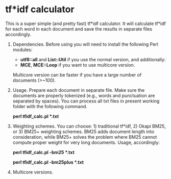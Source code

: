 # tf\*idf calculator

This is a super simple (and pretty fast) tf\*idf calculator. It will calculate tf\*idf for each word in each document and save the results in separate files accordingly.

1. Dependencies. Before using you will need to install the following Perl modules:
   - **utf8::all** and **List::Util**  if you use the normal version, and additionally:
   - **MCE**, **MCE::Loop** if you want to use multicore version.
   
   Multicore version can be faster if you have a large number of documents (>~100).

2. Usage. Prepare each document in separate file. Make sure the documents are properly tokenized (e.g., words and punctuation are separated by spaces). You can process all txt files in present working folder with the following command. 

   **perl tfidf_calc.pl \*.txt**
   

3. Weighting schemes. You can choose: 1) traditional tf\*idf, 2) Okapi BM25, or 3) BM25+ weighting schemes. BM25 adds document length into consideration, while BM25+ solves the problem where BM25 cannot compute proper weight for very long documents. Usage, accordingly:

   **perl tfidf_calc.pl -bm25 \*.txt**
   
   **perl tfidf_calc.pl -bm25plus \*.txt**
   
4. Multicore versions. 
